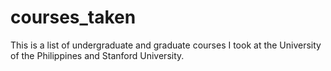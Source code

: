 # courses_taken
This is a list of undergraduate and graduate courses I took at the University of the Philippines and Stanford University.
